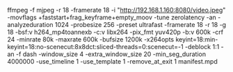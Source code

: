 ffmpeg -f mjpeg -r 18 -framerate 18  -i "http://192.168.1.160:8080/video.jpeg" -movflags +faststart+frag_keyframe+empty_moov -tune zerolatency -an -analyzeduration 1024 -probesize 256 -preset ultrafast -framerate 18 -r 18 -g 18 -bsf:v h264_mp4toannexb -c:v libx264 -pix_fmt yuv420p -b:v 600k -crf 24 -minrate 80k -maxrate 600k -bufsize 1200k -x264opts keyint=18:min-keyint=18:no-scenecut:8x8dct:sliced-threads=0:scenecut=-1 -deblock 1:1 -an -f dash -window_size 4 -extra_window_size 20 -min_seg_duration 4000000 -use_timeline 1 -use_template 1 -remove_at_exit 1 manifest.mpd